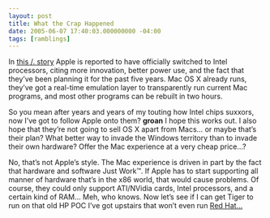 ```yaml
---
layout: post
title: What the Crap Happened
date: 2005-06-07 17:40:03.000000000 -04:00
tags: [ramblings]
---
```

<p>In <a href="http://apple.slashdot.org/apple/05/06/06/1752234.shtml?tid=118&amp;tid=179&amp;tid=3">this /. story</a> Apple is reported to have officially switched to Intel processors, citing more innovation, better power use, and the fact that they&#8217;ve been planning it for the past five years. Mac OS X already runs, they&#8217;ve got a real-time emulation layer to transparently run current Mac programs, and most other programs can be rebuilt in two hours.</p>



<p>So you mean after years and years of my touting how Intel chips suxxors, now I&#8217;ve got to follow Apple onto them? <strong>groan</strong> I hope this works out. I also hope that they&#8217;re not going to sell OS X apart from Macs&#8230; or maybe that&#8217;s their plan? What better way to invade the Windows territory than to  invade their own hardware? Offer the Mac experience at a very cheap price&#8230;?</p>



<p>No, that&#8217;s not Apple&#8217;s style. The Mac experience is driven in part by the fact that hardware and software Just Work™. If Apple has to start supporting all manner of hardware that&#8217;s in the x86 world, that would cause problems. Of course, they could only support <span class="caps">ATI</span>/NVidia cards, Intel processors, and a certain kind of <span class="caps">RAM</span>&#8230; Meh, who knows. Now let&#8217;s see if I can get Tiger to run on that old HP <span class="caps">POC</span> I&#8217;ve got upstairs that won&#8217;t even run <a href="http://fedora.redhat.com/">Red Hat&#8230;</a></p>
